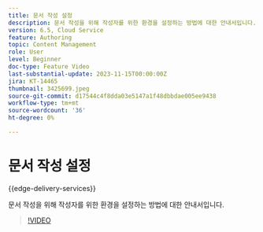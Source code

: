 ```yaml
---
title: 문서 작성 설정
description: 문서 작성을 위해 작성자를 위한 환경을 설정하는 방법에 대한 안내서입니다.
version: 6.5, Cloud Service
feature: Authoring
topic: Content Management
role: User
level: Beginner
doc-type: Feature Video
last-substantial-update: 2023-11-15T00:00:00Z
jira: KT-14465
thumbnail: 3425699.jpeg
source-git-commit: d17544c4f8dda03e5147a1f48dbbdae005ee9438
workflow-type: tm+mt
source-wordcount: '36'
ht-degree: 0%

---
```



# 문서 작성 설정

{{edge-delivery-services}}

문서 작성을 위해 작성자를 위한 환경을 설정하는 방법에 대한 안내서입니다.

>[!VIDEO](https://video.tv.adobe.com/v/3425699/?learn=on)

